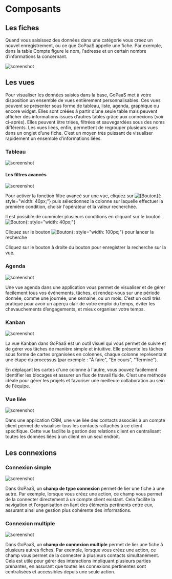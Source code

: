 # Composants

## Les fiches

Quand vous saisissez des données dans une catégorie vous créez un nouvel enregistrement, ou ce que GoPaaS appelle une fiche. Par exemple, dans la table Compte figure le nom, l'adresse et un certain nombre d’informations la concernant.

![screenshot](images/image11.png "Ecran principal")

## Les vues
Pour visualiser les données saisies dans la base, GoPaaS met à votre disposition un ensemble de vues entièrement personnalisables. Ces vues peuvent se présenter sous forme de tableau, liste, agenda, graphique ou encore widget. Elles sont créées à partir d’une seule table mais peuvent afficher des informations issues d’autres tables grâce aux connexions (voir ci-après). Elles peuvent être triées, filtrées et sauvegardées sous des noms différents. Les vues liées, enfin, permettent de regrouper plusieurs vues dans un onglet d’une fiche. C’est un moyen très puissant de visualiser rapidement un ensemble d’informations liées.
### Tableau
![screenshot](images/image1.png "Ecran principal")
#### Les filtres avancés
![screenshot](images/image2.png "Ecran principal")

Pour activer la fonction filtre avancé sur une vue, cliquez sur ![[Bouton]](images/image3.png){: style="width: 40px;"} puis sélectionnez la colonne sur laquelle effectuer la première condition, choisir l'opérateur et la valeur recherchée.

Il est possible de cummuler plusieurs conditions en cliquant sur le bouton ![Bouton](images/image5.png){: style="width: 40px;"}

Cliquez sur le bouton ![Bouton](images/image4.png){: style="width: 100px;"} pour lancer la recherche

Cliquez sur le bouton à droite du bouton pour enregistrer la recherche sur la vue.
### Agenda
![screenshot](images/image6.png "Ecran principal")

Une vue agenda dans une application vous permet de visualiser et de gérer facilement tous vos événements, tâches, et rendez-vous sur une période donnée, comme une journée, une semaine, ou un mois. C’est un outil très pratique pour avoir un aperçu clair de votre emploi du temps, éviter les chevauchements d’engagements, et mieux organiser votre temps.
### Kanban
![screenshot](images/image7.png "Ecran principal")

La vue Kanban dans GoPaaS est un outil visuel qui vous permet de suivre et de gérer vos tâches de manière simple et intuitive. Elle présente les tâches sous forme de cartes organisées en colonnes, chaque colonne représentant une étape du processus (par exemple : "À faire", "En cours", "Terminé").

En déplaçant les cartes d'une colonne à l'autre, vous pouvez facilement identifier les blocages et assurer un flux de travail fluide. C’est une méthode idéale pour gérer les projets et favoriser une meilleure collaboration au sein de l'équipe.

### Vue liée
![screenshot](images/image8.png "Ecran principal")

Dans une application CRM, une vue liée des contacts associés à un compte client permet de visualiser tous les contacts rattachés à ce client spécifique. Cette vue facilite la gestion des relations client en centralisant toutes les données liées à un client en un seul endroit.

## Les connexions

### Connexion simple

![screenshot](images/image9.png "Ecran principal")

Dans GoPaaS, un **champ de type connexion** permet de lier une fiche à une autre. Par exemple, lorsque vous créez une action, ce champ vous permet de la connecter directement à un compte client existant. Cela facilite la navigation et l'organisation en liant des éléments pertinents entre eux, assurant ainsi une gestion plus cohérente des informations.

### Connexion multiple

![screenshot](images/image10.png "Ecran principal")

Dans GoPaaS, un **champ de connexion multiple** permet de lier une fiche à plusieurs autres fiches. Par exemple, lorsque vous créez une action, ce champ vous permet de la connecter à plusieurs contacts simultanément. Cela est utile pour gérer des interactions impliquant plusieurs parties prenantes, en assurant que toutes les connexions pertinentes sont centralisées et accessibles depuis une seule action.
